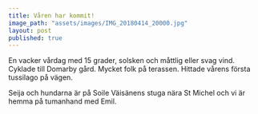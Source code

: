 ```yaml
---
title: Våren har kommit!
image_path: "assets/images/IMG_20180414_20000.jpg"
layout: post
published: true
---
```

En vacker vårdag med 15 grader, solsken och måttlig eller svag vind. Cyklade till Domarby gård. Mycket folk på terassen. Hittade vårens första tussilago på vägen.

Seija och hundarna är på Soile Väisänens stuga nära St Michel och vi är hemma på tumanhand med Emil.
